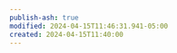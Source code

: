 ```yaml
---  
publish-ash: true  
modified: 2024-04-15T11:46:31.941-05:00  
created: 2024-04-15T11:40:00  
---  
```

